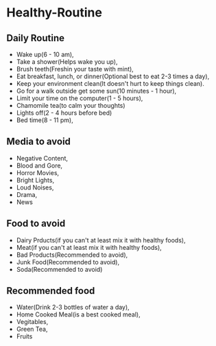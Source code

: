 # Healthy-Routine
## Daily Routine

- Wake up(6 - 10 am),
- Take a shower(Helps wake you up),
- Brush teeth(Freshin your taste with mint),
- Eat breakfast, lunch, or dinner(Optional best to eat 2-3 times a day),
- Keep your environment clean(It doesn't hurt to keep things clean).
- Go for a walk outside get some sun(10 minutes - 1 hour),
- Limit your time on the computer(1 - 5 hours),
- Chamomile tea(to calm your thoughts)
- Lights off(2 - 4 hours before bed)
- Bed time(8 - 11 pm),

## Media to avoid

- Negative Content,
- Blood and Gore,
- Horror Movies,
- Bright Lights,
- Loud Noises,
- Drama,
- News

## Food to avoid

- Dairy Prducts(if you can't at least mix it with healthy foods),
- Meat(if you can't at least mix it with healthy foods),
- Bad Products(Recommended to avoid),
- Junk Food(Recommended to avoid),
- Soda(Recommended to avoid)

## Recommended food

- Water(Drink 2-3 bottles of water a day),
- Home Cooked Meal(is a best cooked meal),
- Vegitables,
- Green Tea,
- Fruits

